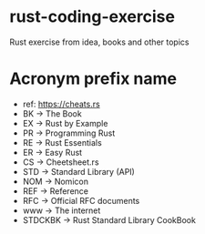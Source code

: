 # rust-coding-exercise
Rust exercise from idea, books and other topics

# Acronym prefix name
- ref: https://cheats.rs
- BK -> The Book
- EX -> Rust by Example
- PR -> Programming Rust
- RE -> Rust Essentials
- ER -> Easy Rust
- CS -> Cheetsheet.rs
- STD -> Standard Library (API)
- NOM -> Nomicon
- REF -> Reference
- RFC -> Official RFC documents
- www -> The internet
- STDCKBK -> Rust Standard Library CookBook